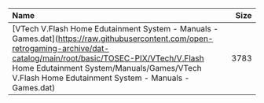 |Name|Size|
|:---|---:|
|[VTech V.Flash Home Edutainment System - Manuals - Games.dat](https://raw.githubusercontent.com/open-retrogaming-archive/dat-catalog/main/root/basic/TOSEC-PIX/VTech/V.Flash Home Edutainment System/Manuals/Games/VTech V.Flash Home Edutainment System - Manuals - Games.dat)|3783|
